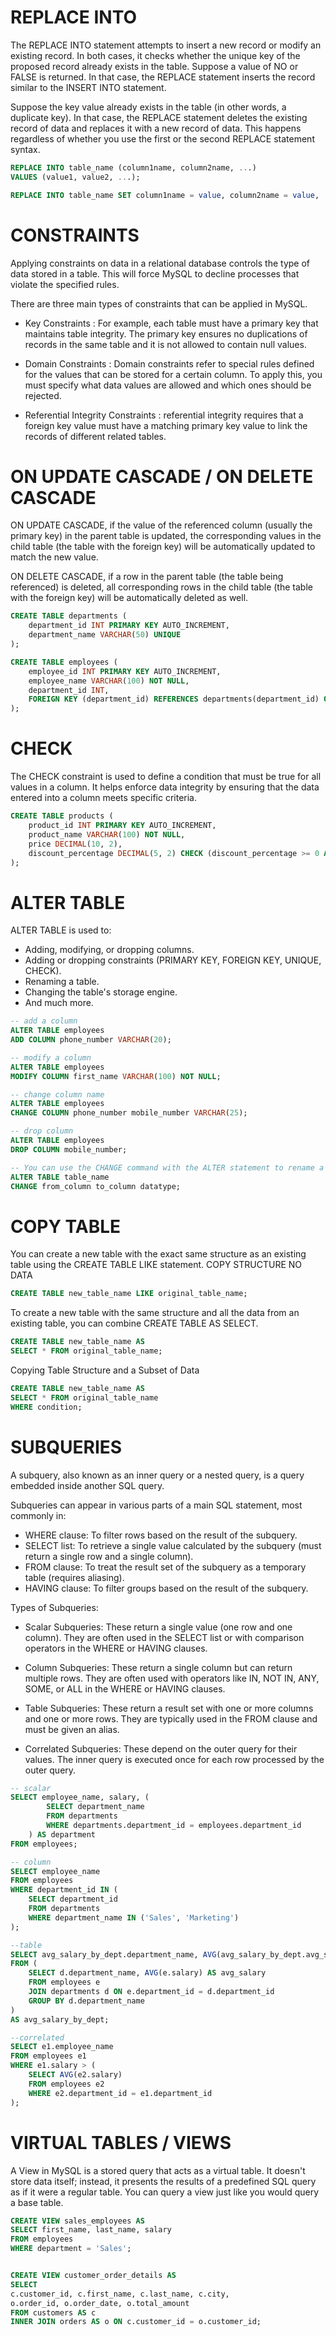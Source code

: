 # REPLACE INTO
The REPLACE INTO statement attempts to insert a new record or modify an existing record. In both cases, it checks whether the unique key of the proposed record already exists in the table. Suppose a value of NO or FALSE is returned. In that case, the REPLACE statement inserts the record similar to the INSERT INTO statement.

Suppose the key value already exists in the table (in other words, a duplicate key). In that case, the REPLACE statement deletes the existing record of data and replaces it with a new record of data. This happens regardless of whether you use the first or the second REPLACE statement syntax.

```sql
REPLACE INTO table_name (column1name, column2name, ...) 
VALUES (value1, value2, ...);

REPLACE INTO table_name SET column1name = value, column2name = value, ... ;
```

# CONSTRAINTS
Applying constraints on data in a relational database controls the type of data stored in a table. This will force MySQL to decline processes that violate the specified rules.

There are three main types of constraints that can be applied in MySQL.
- Key Constraints : For example, each table must have a primary key that maintains table integrity. The primary key ensures no duplications of records in the same table and it is not allowed to contain null values. 

- Domain Constraints : Domain constraints refer to special rules defined for the values that can be stored for a certain column. To apply this, you must specify what data values are allowed and which ones should be rejected. 

- Referential Integrity Constraints : referential integrity requires that a foreign key value must have a matching primary key value to link the records of different related tables. 

# ON UPDATE CASCADE / ON DELETE CASCADE
ON UPDATE CASCADE, if the value of the referenced column (usually the primary key) in the parent table is updated, the corresponding values in the child table (the table with the foreign key) will be automatically updated to match the new value.

ON DELETE CASCADE, if a row in the parent table (the table being referenced) is deleted, all corresponding rows in the child table (the table with the foreign key) will be automatically deleted as well.

```sql
CREATE TABLE departments (
    department_id INT PRIMARY KEY AUTO_INCREMENT,
    department_name VARCHAR(50) UNIQUE
);

CREATE TABLE employees (
    employee_id INT PRIMARY KEY AUTO_INCREMENT,
    employee_name VARCHAR(100) NOT NULL,
    department_id INT,
    FOREIGN KEY (department_id) REFERENCES departments(department_id) ON UPDATE CASCADE ON DELETE CASCADE
);
```
# CHECK
The CHECK constraint is used to define a condition that must be true for all values in a column. It helps enforce data integrity by ensuring that the data entered into a column meets specific criteria.
```sql
CREATE TABLE products (
    product_id INT PRIMARY KEY AUTO_INCREMENT,
    product_name VARCHAR(100) NOT NULL,
    price DECIMAL(10, 2),
    discount_percentage DECIMAL(5, 2) CHECK (discount_percentage >= 0 AND discount_percentage <= 100)
);
```

# ALTER TABLE
ALTER TABLE is used to:
- Adding, modifying, or dropping columns.
- Adding or dropping constraints (PRIMARY KEY, FOREIGN KEY, UNIQUE, CHECK).
- Renaming a table.
- Changing the table's storage engine.
- And much more.

```sql
-- add a column
ALTER TABLE employees
ADD COLUMN phone_number VARCHAR(20);

-- modify a column
ALTER TABLE employees
MODIFY COLUMN first_name VARCHAR(100) NOT NULL;

-- change column name
ALTER TABLE employees
CHANGE COLUMN phone_number mobile_number VARCHAR(25);

-- drop column
ALTER TABLE employees
DROP COLUMN mobile_number;

-- You can use the CHANGE command with the ALTER statement to rename a column.
ALTER TABLE table_name 
CHANGE from_column to_column datatype;

```

# COPY TABLE
You can create a new table with the exact same structure as an existing table using the CREATE TABLE LIKE statement. COPY STRUCTURE NO DATA

```sql
CREATE TABLE new_table_name LIKE original_table_name;
```

To create a new table with the same structure and all the data from an existing table, you can combine CREATE TABLE AS SELECT.

```sql
CREATE TABLE new_table_name AS
SELECT * FROM original_table_name; 
```
Copying Table Structure and a Subset of Data
```sql
CREATE TABLE new_table_name AS
SELECT * FROM original_table_name
WHERE condition;
```


# SUBQUERIES
A subquery, also known as an inner query or a nested query, is a query embedded inside another SQL query.

Subqueries can appear in various parts of a main SQL statement, most commonly in:
- WHERE clause: To filter rows based on the result of the subquery.
- SELECT list: To retrieve a single value calculated by the subquery (must return a single row and a single column).
- FROM clause: To treat the result set of the subquery as a temporary table (requires aliasing).
- HAVING clause: To filter groups based on the result of the subquery.


Types of Subqueries:

- Scalar Subqueries: These return a single value (one row and one column). They are often used in the SELECT list or with comparison operators in the WHERE or HAVING clauses.   

- Column Subqueries: These return a single column but can return multiple rows. They are often used with operators like IN, NOT IN, ANY, SOME, or ALL in the WHERE or HAVING clauses.

- Table Subqueries: These return a result set with one or more columns and one or more rows. They are typically used in the FROM clause and must be given an alias.

- Correlated Subqueries: These depend on the outer query for their values. The inner query is executed once for each row processed by the outer query.

```sql
-- scalar
SELECT employee_name, salary, (
        SELECT department_name 
        FROM departments 
        WHERE departments.department_id = employees.department_id
    ) AS department
FROM employees;

-- column
SELECT employee_name
FROM employees
WHERE department_id IN (
    SELECT department_id 
    FROM departments 
    WHERE department_name IN ('Sales', 'Marketing')
);

--table
SELECT avg_salary_by_dept.department_name, AVG(avg_salary_by_dept.avg_salary) AS overall_avg_salary
FROM (
    SELECT d.department_name, AVG(e.salary) AS avg_salary
    FROM employees e
    JOIN departments d ON e.department_id = d.department_id
    GROUP BY d.department_name
)
AS avg_salary_by_dept;

--correlated
SELECT e1.employee_name
FROM employees e1
WHERE e1.salary > (
    SELECT AVG(e2.salary) 
    FROM employees e2 
    WHERE e2.department_id = e1.department_id
);
```

# VIRTUAL TABLES / VIEWS
A View in MySQL is a stored query that acts as a virtual table. It doesn't store data itself; instead, it presents the results of a predefined SQL query as if it were a regular table. You can query a view just like you would query a base table.

```sql
CREATE VIEW sales_employees AS
SELECT first_name, last_name, salary
FROM employees
WHERE department = 'Sales';


CREATE VIEW customer_order_details AS
SELECT 
c.customer_id, c.first_name, c.last_name, c.city, 
o.order_id, o.order_date, o.total_amount
FROM customers AS c
INNER JOIN orders AS o ON c.customer_id = o.customer_id;
```

